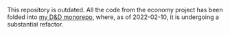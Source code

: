 This repository is outdated. All the code from the economy project has been folded into [my D&D monorepo](https://github.com/maxwelljoslyn/dnd), where, as of 2022-02-10, it is undergoing a substantial refactor.
